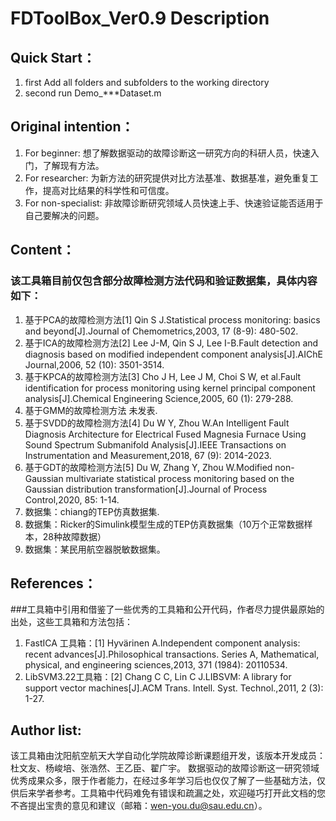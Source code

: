 # FDToolBox_Ver0.9 Description
## Quick Start：
1. first Add all folders and subfolders to the working directory
2. second run Demo_***Dataset.m
## Original intention：
1. For beginner: 想了解数据驱动的故障诊断这一研究方向的科研人员，快速入门，了解现有方法。
2. For researcher: 为新方法的研究提供对比方法基准、数据基准，避免重复工作，提高对比结果的科学性和可信度。
3. For non-specialist: 非故障诊断研究领域人员快速上手、快速验证能否适用于自己要解决的问题。
## Content：
### 该工具箱目前仅包含部分故障检测方法代码和验证数据集，具体内容如下：  
1. 基于PCA的故障检测方法[1] Qin S J.Statistical process monitoring: basics and beyond[J].Journal of Chemometrics,2003, 17 (8-9): 480-502.
2. 基于ICA的故障检测方法[2] Lee J-M, Qin S J, Lee I-B.Fault detection and diagnosis based on modified independent component analysis[J].AIChE Journal,2006, 52 (10): 3501-3514.
3. 基于KPCA的故障检测方法[3] Cho J H, Lee J M, Choi S W, et al.Fault identification for process monitoring using kernel principal component analysis[J].Chemical Engineering Science,2005, 60 (1): 279-288.  
4. 基于GMM的故障检测方法 未发表.
5. 基于SVDD的故障检测方法[4] Du W Y, Zhou W.An Intelligent Fault Diagnosis Architecture for Electrical Fused Magnesia Furnace Using Sound Spectrum Submanifold Analysis[J].IEEE Transactions on Instrumentation and Measurement,2018, 67 (9): 2014-2023. 
6. 基于GDT的故障检测方法[5] Du W, Zhang Y, Zhou W.Modified non-Gaussian multivariate statistical process monitoring based on the Gaussian distribution transformation[J].Journal of Process Control,2020, 85: 1-14. 
7. 数据集：chiang的TEP仿真数据集.
8. 数据集：Ricker的Simulink模型生成的TEP仿真数据集（10万个正常数据样本，28种故障数据）
9. 数据集：某民用航空器脱敏数据集。  
## References：
###工具箱中引用和借鉴了一些优秀的工具箱和公开代码，作者尽力提供最原始的出处，这些工具箱和方法包括：
1. FastICA 工具箱：[1] Hyvärinen A.Independent component analysis: recent advances[J].Philosophical transactions. Series A, Mathematical, physical, and engineering sciences,2013, 371 (1984): 20110534.
2. LibSVM3.22工具箱：[2] Chang C C, Lin C J.LIBSVM: A library for support vector machines[J].ACM Trans. Intell. Syst. Technol.,2011, 2 (3): 1-27.
## Author list:  
该工具箱由沈阳航空航天大学自动化学院故障诊断课题组开发，该版本开发成员：杜文友、杨峻培、张浩然、王乙臣、翟广宇。  数据驱动的故障诊断这一研究领域优秀成果众多，限于作者能力，在经过多年学习后也仅仅了解了一些基础方法，仅供后来学者参考。工具箱中代码难免有错误和疏漏之处，欢迎碰巧打开此文档的您不吝提出宝贵的意见和建议（邮箱：wen-you.du@sau.edu.cn）。 
